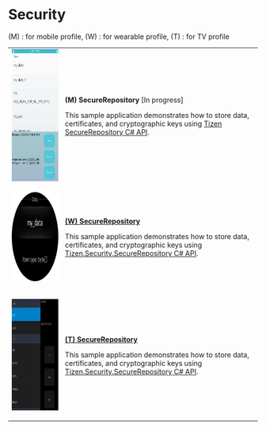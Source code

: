 # Security

(M) : for mobile profile, (W) : for wearable profile, (T) : for TV profile
<table>
	<tbody>
		<tr>
			<td><img alt="" height="267" src="media/m26securerepository.png" width="150"/></td>
			<td>
			<p><strong>(M) SecureRepository</strong> [In progress]</p>
			<p>This sample application demonstrates how to store data, certificates, and cryptographic keys using <a href="https://developer.tizen.org/dev-guide/csapi/api/Tizen.Security.SecureRepository.html" target="_blank">Tizen SecureRepository C# API</a>.</p>
			</td>
		</tr>
		<tr>
			<td>
			<p><img alt="" height="180" src="media/w3securerepository.png" width="180" /></p>
			</td>
			<td>
			<p><a href="https://github.com/Samsung/Tizen-CSharp-Samples/tree/master/Wearable/SecureRepository" target="_blank"><strong>(W) SecureRepository</strong></a></p>
			<p>This sample application demonstrates how to store data, certificates, and cryptographic keys using <a href="https://developer.tizen.org/dev-guide/csapi/api/Tizen.Security.SecureRepository.html" target="_blank">Tizen.Security.SecureRepository C# API</a>.</p>
			</td>
		</tr>
		<tr>
			<td>
			<p><img alt="" height="225" src="media/tv12securerepository.png" width="400" /></p>
			</td>
			<td>
            <p><a href="https://github.com/Samsung/Tizen-CSharp-Samples/tree/master/TV/SecureRepository" target="_blank"><strong>(T) SecureRepository</strong></a></p>
			<p>This sample application demonstrates how to store data, certificates, and cryptographic keys using <a href="https://developer.tizen.org/dev-guide/csapi/api/Tizen.Security.SecureRepository.html" target="_blank">Tizen.Security.SecureRepository C# API</a>.</p>
			</td>
		</tr>
	</tbody>
</table>